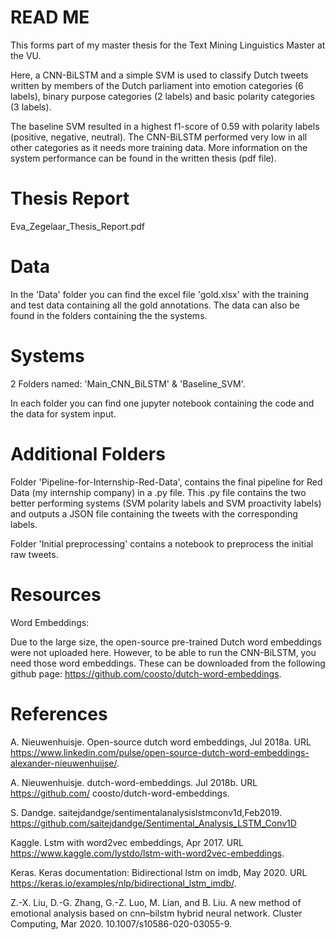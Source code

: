 # READ ME

This forms part of my master thesis for the Text Mining Linguistics Master at the VU. 

Here, a CNN-BiLSTM and a simple SVM is used to classify Dutch tweets written by members of the Dutch parliament into emotion categories (6 labels), binary purpose categories (2 labels) and basic polarity categories (3 labels). 

The baseline SVM resulted in a highest f1-score of 0.59 with polarity labels (positive, negative, neutral). The CNN-BiLSTM performed very low in all other categories as it needs more training data. More information on the system performance can be found in the written thesis (pdf file). 

# Thesis Report
Eva_Zegelaar_Thesis_Report.pdf


# Data
In the 'Data' folder you can find the excel file 'gold.xlsx' with the training and test data containing all the gold annotations. The data can also be found in the folders containing the the systems. 

# Systems
2 Folders named: 'Main_CNN_BiLSTM'  & 'Baseline_SVM'. 

In each folder you can find one jupyter notebook containing the code and the data for system input. 

# Additional Folders
Folder 'Pipeline-for-Internship-Red-Data', contains the final pipeline for Red Data (my internship company) in a .py file. This .py file contains the two better performing systems (SVM polarity labels and SVM proactivity labels) and outputs a JSON file containing the tweets with the corresponding labels. 

Folder 'Initial preprocessing' contains a notebook to preprocess the initial raw tweets. 

# Resources
Word Embeddings:

Due to the large size, the open-source pre-trained Dutch word embeddings were not uploaded here. However, to be able to run the CNN-BiLSTM, you need those word embeddings. These can be downloaded from the following github page: https://github.com/coosto/dutch-word-embeddings.


# References

A. Nieuwenhuisje. Open-source dutch word embeddings, Jul 2018a. URL https://www.linkedin.com/pulse/open-source-dutch-word-embeddings-alexander-nieuwenhuijse/.

A. Nieuwenhuisje. dutch-word-embeddings. Jul 2018b. URL https://github.com/ coosto/dutch-word-embeddings.

S. Dandge. saitejdandge/sentimentalanalysislstmconv1d,Feb2019. https://github.com/saitejdandge/Sentimental_Analysis_LSTM_Conv1D

Kaggle. Lstm with word2vec embeddings, Apr 2017. URL https://www.kaggle.com/lystdo/lstm-with-word2vec-embeddings.

Keras. Keras documentation: Bidirectional lstm on imdb, May 2020. URL https://keras.io/examples/nlp/bidirectional_lstm_imdb/.

Z.-X. Liu, D.-G. Zhang, G.-Z. Luo, M. Lian, and B. Liu. A new method of emotional analysis based on cnn–bilstm hybrid neural network. Cluster Computing, Mar 2020. 10.1007/s10586-020-03055-9.
